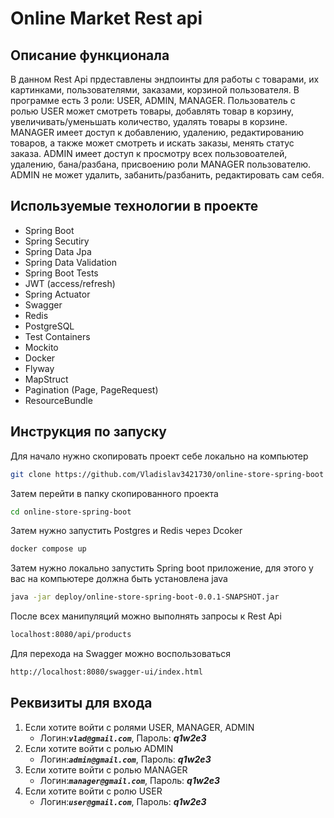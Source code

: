 ﻿# Online Market Rest api
## Описание функционала
В данном Rest Api прдеставлены эндпоинты для работы с товарами, их картинками, пользователями, заказами, корзиной пользователя.
В программе есть 3 роли: USER, ADMIN, MANAGER. Пользователь с ролью USER может смотреть товары, добавлять товар в корзину, увеличивать/уменьшать количество, удалять товары в корзине.
MANAGER имеет доступ к добавлению, удалению, редактированию товаров, а также может смотреть и искать заказы, менять статус заказа. ADMIN имеет доступ к просмотру всех пользовоателей,
удалению, бана/разбана, присвоению роли MANAGER пользователю. ADMIN не может удалить, забанить/разбанить, редактировать сам себя.
## Используемые технологии в проекте 

* Spring Boot
* Spring Secutiry
* Spring Data Jpa
* Spring Data Validation
* Spring Boot Tests
* JWT (access/refresh)
* Spring Actuator
* Swagger
* Redis
* PostgreSQL
* Test Containers
* Mockito
* Docker
* Flyway
* MapStruct
* Pagination (Page, PageRequest)
* ResourceBundle
    
## Инструкция по запуску 
Для начало нужно скопировать проект себе локально на компьютер
```bash
git clone https://github.com/Vladislav3421730/online-store-spring-boot
```
Затем перейти в папку скопированного проекта
```bash
cd online-store-spring-boot
```
Затем нужно запустить Postgres и Redis через Dcoker
```bash
docker compose up
```
Затем нужно локально запустить Spring boot приложение, для этого у вас на компьютере должна быть установлена java
```bash
java -jar deploy/online-store-spring-boot-0.0.1-SNAPSHOT.jar
```
После всех манипуляций можно выполнять запросы к Rest Api
```bash
localhost:8080/api/products
```
Для перехода на Swagger можно воспользоваться
```bash
http://localhost:8080/swagger-ui/index.html
```
## Реквизиты для входа
1. Если хотите войти с ролями USER, MANAGER, ADMIN
      + Логин:***`vlad@gmail.com`***, Пароль: ***q1w2e3***
2. Если хотите войти с ролью ADMIN
      + Логин:***`admin@gmail.com`***, Пароль: ***q1w2e3***
3. Если хотите войти с ролью MANAGER
      + Логин:***`manager@gmail.com`***, Пароль: ***q1w2e3***
4. Если хотите войти с ролю USER
      + Логин:***`user@gmail.com`***, Пароль: ***q1w2e3***
